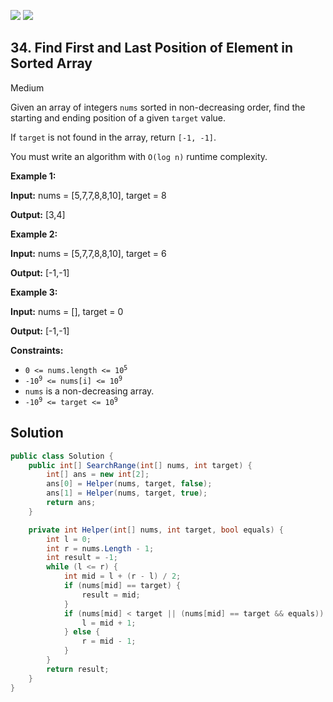 [![](https://img.shields.io/github/stars/LeetCode-Top-Interview-150/LeetCode-Top-Interview-150?label=Stars&style=flat-square)](https://github.com/LeetCode-Top-Interview-150/LeetCode-Top-Interview-150)
[![](https://img.shields.io/github/forks/LeetCode-Top-Interview-150/LeetCode-Top-Interview-150?label=Fork%20me%20on%20GitHub%20&style=flat-square)](https://github.com/LeetCode-Top-Interview-150/LeetCode-Top-Interview-150/fork)

## 34\. Find First and Last Position of Element in Sorted Array

Medium

Given an array of integers `nums` sorted in non-decreasing order, find the starting and ending position of a given `target` value.

If `target` is not found in the array, return `[-1, -1]`.

You must write an algorithm with `O(log n)` runtime complexity.

**Example 1:**

**Input:** nums = [5,7,7,8,8,10], target = 8

**Output:** [3,4] 

**Example 2:**

**Input:** nums = [5,7,7,8,8,10], target = 6

**Output:** [-1,-1] 

**Example 3:**

**Input:** nums = [], target = 0

**Output:** [-1,-1] 

**Constraints:**

*   <code>0 <= nums.length <= 10<sup>5</sup></code>
*   <code>-10<sup>9</sup> <= nums[i] <= 10<sup>9</sup></code>
*   `nums` is a non-decreasing array.
*   <code>-10<sup>9</sup> <= target <= 10<sup>9</sup></code>

## Solution

```csharp
public class Solution {
    public int[] SearchRange(int[] nums, int target) {
        int[] ans = new int[2];
        ans[0] = Helper(nums, target, false);
        ans[1] = Helper(nums, target, true);
        return ans;
    }

    private int Helper(int[] nums, int target, bool equals) {
        int l = 0;
        int r = nums.Length - 1;
        int result = -1;
        while (l <= r) {
            int mid = l + (r - l) / 2;
            if (nums[mid] == target) {
                result = mid;
            }
            if (nums[mid] < target || (nums[mid] == target && equals)) {
                l = mid + 1;
            } else {
                r = mid - 1;
            }
        }
        return result;
    }
}
```